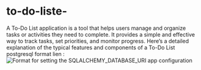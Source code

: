 # to-do-liste-
A To-Do List application is a tool that helps users manage and organize tasks or activities they need to complete. It provides a simple and effective way to track tasks, set priorities, and monitor progress. Here’s a detailed explanation of the typical features and components of a To-Do List 
postgresql format lien :
![Format for setting the SQLALCHEMY_DATABASE_URI app configuration](https://video.udacity-data.com/topher/2019/August/5d4df44e_database-connection-uri-parts/database-connection-uri-parts.png)
